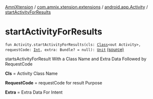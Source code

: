 [AmniXtension](../../index.md) / [com.amnix.xtension.extensions](../index.md) / [android.app.Activity](index.md) / [startActivityForResults](./start-activity-for-results.md)

# startActivityForResults

`fun Activity.startActivityForResults(cls: `[`Class`](http://docs.oracle.com/javase/6/docs/api/java/lang/Class.html)`<out Activity>, requestCode: `[`Int`](https://kotlinlang.org/api/latest/jvm/stdlib/kotlin/-int/index.html)`, extra: Bundle? = null): `[`Unit`](https://kotlinlang.org/api/latest/jvm/stdlib/kotlin/-unit/index.html) [(source)](https://github.com/AmniX/AmniXTension/tree/master/AmniXtension/src/main/java/com/amnix/xtension/extensions/ActivityExtensions.kt#L41)

startsActivityForResult With a Class Name and Extra Data Followed by RequestCode

**Cls**
= Activity Class Name

**RequestCode**
= requestCode for result Purpose

**Extra**
= Extra Data For Intent

